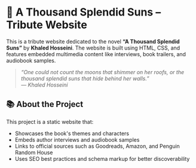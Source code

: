 # 🌅 A Thousand Splendid Suns – Tribute Website

This is a tribute website dedicated to the novel **“A Thousand Splendid Suns”** by **Khaled Hosseini**. The website is built using HTML, CSS, and features embedded multimedia content like interviews, book trailers, and audiobook samples.

> _“One could not count the moons that shimmer on her roofs, or the thousand splendid suns that hide behind her walls.”_  
> — *Khaled Hosseini*

## 📚 About the Project

This project is a static website that:
- Showcases the book's themes and characters
- Embeds author interviews and audiobook samples
- Links to official sources such as Goodreads, Amazon, and Penguin Random House
- Uses SEO best practices and schema markup for better discoverability
